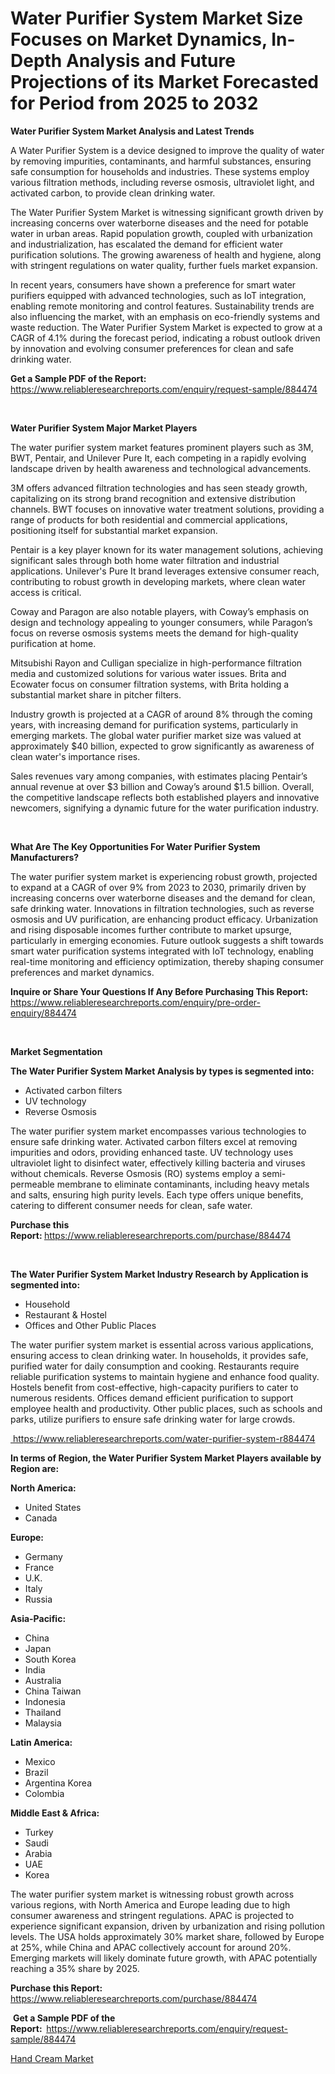 <p><h1>Water Purifier System Market Size Focuses on Market Dynamics, In-Depth Analysis and Future Projections of its Market Forecasted for Period from 2025 to 2032</h1></p><p><strong>Water Purifier System Market Analysis and Latest Trends</strong></p>
<p><p>A Water Purifier System is a device designed to improve the quality of water by removing impurities, contaminants, and harmful substances, ensuring safe consumption for households and industries. These systems employ various filtration methods, including reverse osmosis, ultraviolet light, and activated carbon, to provide clean drinking water.</p><p>The Water Purifier System Market is witnessing significant growth driven by increasing concerns over waterborne diseases and the need for potable water in urban areas. Rapid population growth, coupled with urbanization and industrialization, has escalated the demand for efficient water purification solutions. The growing awareness of health and hygiene, along with stringent regulations on water quality, further fuels market expansion.</p><p>In recent years, consumers have shown a preference for smart water purifiers equipped with advanced technologies, such as IoT integration, enabling remote monitoring and control features. Sustainability trends are also influencing the market, with an emphasis on eco-friendly systems and waste reduction. The Water Purifier System Market is expected to grow at a CAGR of 4.1% during the forecast period, indicating a robust outlook driven by innovation and evolving consumer preferences for clean and safe drinking water.</p></p>
<p><strong>Get a Sample PDF of the Report:&nbsp;</strong> <a href="https://www.reliableresearchreports.com/enquiry/request-sample/884474?utm_campaign=2119&utm_medium=2&utm_source=Github&utm_content=ia&utm_term=07022025&utm_id=water-purifier-system">https://www.reliableresearchreports.com/enquiry/request-sample/884474</a></p>
<p>&nbsp;</p>
<p><strong>Water Purifier System Major Market Players</strong></p>
<p><p>The water purifier system market features prominent players such as 3M, BWT, Pentair, and Unilever Pure It, each competing in a rapidly evolving landscape driven by health awareness and technological advancements. </p><p>3M offers advanced filtration technologies and has seen steady growth, capitalizing on its strong brand recognition and extensive distribution channels. BWT focuses on innovative water treatment solutions, providing a range of products for both residential and commercial applications, positioning itself for substantial market expansion.</p><p>Pentair is a key player known for its water management solutions, achieving significant sales through both home water filtration and industrial applications. Unilever's Pure It brand leverages extensive consumer reach, contributing to robust growth in developing markets, where clean water access is critical. </p><p>Coway and Paragon are also notable players, with Coway’s emphasis on design and technology appealing to younger consumers, while Paragon’s focus on reverse osmosis systems meets the demand for high-quality purification at home. </p><p>Mitsubishi Rayon and Culligan specialize in high-performance filtration media and customized solutions for various water issues. Brita and Ecowater focus on consumer filtration systems, with Brita holding a substantial market share in pitcher filters.</p><p>Industry growth is projected at a CAGR of around 8% through the coming years, with increasing demand for purification systems, particularly in emerging markets. The global water purifier market size was valued at approximately $40 billion, expected to grow significantly as awareness of clean water's importance rises.</p><p>Sales revenues vary among companies, with estimates placing Pentair’s annual revenue at over $3 billion and Coway’s around $1.5 billion. Overall, the competitive landscape reflects both established players and innovative newcomers, signifying a dynamic future for the water purification industry.</p></p>
<p>&nbsp;</p>
<p><strong>What Are The Key Opportunities For Water Purifier System Manufacturers?</strong></p>
<p><p>The water purifier system market is experiencing robust growth, projected to expand at a CAGR of over 9% from 2023 to 2030, primarily driven by increasing concerns over waterborne diseases and the demand for clean, safe drinking water. Innovations in filtration technologies, such as reverse osmosis and UV purification, are enhancing product efficacy. Urbanization and rising disposable incomes further contribute to market upsurge, particularly in emerging economies. Future outlook suggests a shift towards smart water purification systems integrated with IoT technology, enabling real-time monitoring and efficiency optimization, thereby shaping consumer preferences and market dynamics.</p></p>
<p><strong>Inquire or Share Your Questions If Any Before Purchasing This Report:</strong> <a href="https://www.reliableresearchreports.com/enquiry/pre-order-enquiry/884474?utm_campaign=2119&utm_medium=2&utm_source=Github&utm_content=ia&utm_term=07022025&utm_id=water-purifier-system">https://www.reliableresearchreports.com/enquiry/pre-order-enquiry/884474</a></p>
<p>&nbsp;</p>
<p><strong>Market Segmentation</strong></p>
<p><strong>The Water Purifier System Market Analysis by types is segmented into:</strong></p>
<p><ul><li>Activated carbon filters</li><li>UV technology</li><li>Reverse Osmosis</li></ul></p>
<p><p>The water purifier system market encompasses various technologies to ensure safe drinking water. Activated carbon filters excel at removing impurities and odors, providing enhanced taste. UV technology uses ultraviolet light to disinfect water, effectively killing bacteria and viruses without chemicals. Reverse Osmosis (RO) systems employ a semi-permeable membrane to eliminate contaminants, including heavy metals and salts, ensuring high purity levels. Each type offers unique benefits, catering to different consumer needs for clean, safe water.</p></p>
<p><strong>Purchase this Report:&nbsp;</strong><a href="https://www.reliableresearchreports.com/purchase/884474?utm_campaign=2119&utm_medium=2&utm_source=Github&utm_content=ia&utm_term=07022025&utm_id=water-purifier-system">https://www.reliableresearchreports.com/purchase/884474</a></p>
<p>&nbsp;</p>
<p><strong>The Water Purifier System Market Industry Research by Application is segmented into:</strong></p>
<p><ul><li>Household</li><li>Restaurant & Hostel</li><li>Offices and Other Public Places</li></ul></p>
<p><p>The water purifier system market is essential across various applications, ensuring access to clean drinking water. In households, it provides safe, purified water for daily consumption and cooking. Restaurants require reliable purification systems to maintain hygiene and enhance food quality. Hostels benefit from cost-effective, high-capacity purifiers to cater to numerous residents. Offices demand efficient purification to support employee health and productivity. Other public places, such as schools and parks, utilize purifiers to ensure safe drinking water for large crowds.</p></p>
<p><a href="https://www.reliableresearchreports.com/water-purifier-system-r884474?utm_campaign=2119&utm_medium=2&utm_source=Github&utm_content=ia&utm_term=07022025&utm_id=water-purifier-system">&nbsp;https://www.reliableresearchreports.com/water-purifier-system-r884474</a></p>
<p><strong>In terms of Region, the Water Purifier System Market Players available by Region are:</strong></p>
<p>
    <p> <strong> North America: </strong>
        <ul>
            <li>United States</li>
            <li>Canada</li>
        </ul>
        </p> 
    <p> <strong> Europe: </strong>
        <ul>
            <li>Germany</li>
            <li>France</li>
            <li>U.K.</li>
            <li>Italy</li>
            <li>Russia</li>
        </ul>
        </p> 
    <p> <strong> Asia-Pacific: </strong>
        <ul>
            <li>China</li>
            <li>Japan</li>
            <li>South Korea</li>
            <li>India</li>
            <li>Australia</li>
            <li>China Taiwan</li>
            <li>Indonesia</li>
            <li>Thailand</li>
            <li>Malaysia</li>
        </ul>
        </p> 
    <p> <strong> Latin America: </strong>
        <ul>
            <li>Mexico</li>
            <li>Brazil</li>
            <li>Argentina Korea</li>
            <li>Colombia</li>
        </ul>
        </p> 
    <p> <strong> Middle East & Africa: </strong>
        <ul>
            <li>Turkey</li>
            <li>Saudi</li>
            <li>Arabia</li>
            <li>UAE</li>
            <li>Korea</li>
        </ul>
    </p>
    </p>
<p><p>The water purifier system market is witnessing robust growth across various regions, with North America and Europe leading due to high consumer awareness and stringent regulations. APAC is projected to experience significant expansion, driven by urbanization and rising pollution levels. The USA holds approximately 30% market share, followed by Europe at 25%, while China and APAC collectively account for around 20%. Emerging markets will likely dominate future growth, with APAC potentially reaching a 35% share by 2025.</p></p>
<p><strong>Purchase this Report: </strong><a href="https://www.reliableresearchreports.com/purchase/884474?utm_campaign=2119&utm_medium=2&utm_source=Github&utm_content=ia&utm_term=07022025&utm_id=water-purifier-system">https://www.reliableresearchreports.com/purchase/884474</a></p>
<p>&nbsp;<strong>Get a Sample PDF of the Report:&nbsp;&nbsp;</strong><a href="https://www.reliableresearchreports.com/enquiry/request-sample/884474?utm_campaign=2119&utm_medium=2&utm_source=Github&utm_content=ia&utm_term=07022025&utm_id=water-purifier-system">https://www.reliableresearchreports.com/enquiry/request-sample/884474</a></p>
<p><strong></strong></p>
<p><p><a href="https://github.com/NarcisoFerry/Market-Research-Report-List-1/blob/main/hand-cream-market.md?utm_campaign=2119&utm_medium=2&utm_source=Github&utm_content=ia&utm_term=07022025&utm_id=water-purifier-system">Hand Cream Market</a></p></p>
